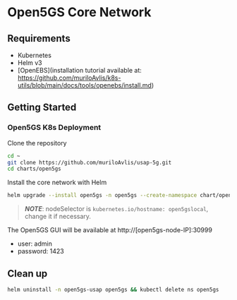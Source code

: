 # Open5GS Core Network

## Requirements

- Kubernetes
- Helm v3
- [OpenEBS](installation tutorial available at: https://github.com/muriloAvlis/k8s-utils/blob/main/docs/tools/openebs/install.md)

## Getting Started

### Open5GS K8s Deployment

Clone the repository

```sh
cd ~
git clone https://github.com/muriloAvlis/usap-5g.git
cd charts/open5gs
```

Install the core network with Helm

```sh
helm upgrade --install open5gs -n open5gs --create-namespace chart/open5gs --version 2.2.6 -f ./configs/values-cloud5.yaml
```

> **_NOTE_**: nodeSelector is `kubernetes.io/hostname: open5gslocal`, change it if necessary.

The Open5GS GUI will be available at http://[open5gs-node-IP]:30999

- user: admin
- password: 1423


## Clean up

```sh
helm uninstall -n open5gs-usap open5gs && kubectl delete ns open5gs
```
